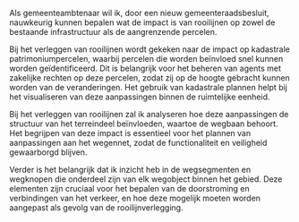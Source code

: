 Als gemeenteambtenaar wil ik, door een nieuw gemeenteraadsbesluit, nauwkeurig kunnen bepalen wat de impact is van 
rooilijnen op zowel de bestaande infrastructuur als de aangrenzende percelen.

Bij het verleggen van rooilijnen wordt gekeken naar de impact op kadastrale patrimoniumpercelen, 
waarbij percelen die worden beïnvloed snel kunnen worden geïdentificeerd. 
Dit is belangrijk voor het beheren van agents met zakelijke rechten op deze percelen, 
zodat zij op de hoogte gebracht kunnen worden van de veranderingen. 
Het gebruik van kadastrale plannen helpt bij het visualiseren van deze aanpassingen binnen de ruimtelijke eenheid.

Bij het verleggen van rooilijnen zal ik analyseren hoe deze aanpassingen de structuur van het terreindeel beïnvloeden, 
waartoe de wegbaan behoort. 
Het begrijpen van deze impact is essentieel voor het plannen van aanpassingen aan het wegennet, 
zodat de functionaliteit en veiligheid gewaarborgd blijven.

Verder is het belangrijk dat ik inzicht heb in de wegsegmenten en 
wegknopen die onderdeel zijn van elk wegobject binnen het gebied. 
Deze elementen zijn cruciaal voor het bepalen van de doorstroming en verbindingen van het verkeer, en 
hoe deze mogelijk moeten worden aangepast als gevolg van de rooilijnverlegging.
